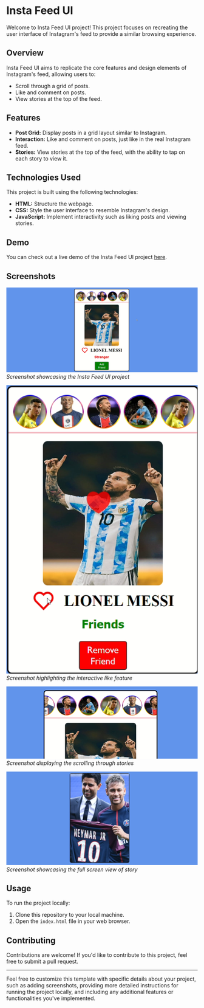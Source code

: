 # Insta Feed UI

Welcome to Insta Feed UI project! This project focuses on recreating the user interface of Instagram's feed to provide a similar browsing experience.

## Overview

Insta Feed UI aims to replicate the core features and design elements of Instagram's feed, allowing users to:

- Scroll through a grid of posts.
- Like and comment on posts.
- View stories at the top of the feed.

## Features

- **Post Grid:** Display posts in a grid layout similar to Instagram.
- **Interaction:** Like and comment on posts, just like in the real Instagram feed.
- **Stories:** View stories at the top of the feed, with the ability to tap on each story to view it.

## Technologies Used

This project is built using the following technologies:

- **HTML:** Structure the webpage.
- **CSS:** Style the user interface to resemble Instagram's design.
- **JavaScript:** Implement interactivity such as liking posts and viewing stories.

## Demo

You can check out a live demo of the Insta Feed UI project [here](#).

## Screenshots

![Screenshot 1](https://github.com/rahulrwt05/30-days-of-js/blob/main/images/insta_feed.png)
*Screenshot showcasing the Insta Feed UI project*

![Screenshot 2](images/like_feature.png)
*Screenshot highlighting the interactive like feature*

![Screenshot 3](images/story_scroll.png)
*Screenshot displaying the scrolling through stories*

![Screenshot 4](images/story_view.png)
*Screenshot showcasing the full screen view of  story*



## Usage

To run the project locally:

1. Clone this repository to your local machine.
2. Open the `index.html` file in your web browser.

## Contributing

Contributions are welcome! If you'd like to contribute to this project, feel free to submit a pull request.



---
Feel free to customize this template with specific details about your project, such as adding screenshots, providing more detailed instructions for running the project locally, and including any additional features or functionalities you've implemented.
